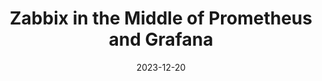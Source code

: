 ---
title: "Zabbix in the Middle of Prometheus and Grafana"
date: 2023-12-20
tags: [""]
dbiblogtitle: zabbix-in-the-middle-of-prometheus-and-grafana
---